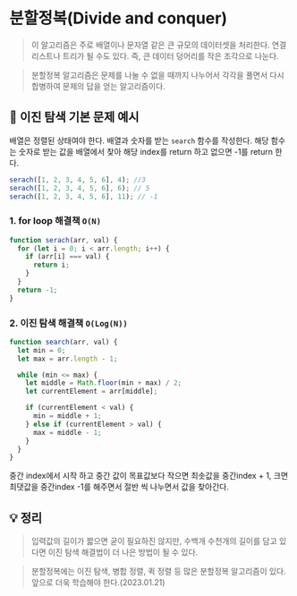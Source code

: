 # 분할정복(Divide and conquer)

> 이 알고리즘은 주로 배열이나 문자열 같은 큰 규모의 데이터셋을 처리한다. 연결 리스트나 트리가 될 수도 있다. 즉, 큰 데이터 덩어리를 작은 조각으로 나눈다.

> 분할정복 알고리즘은 문제를 나눌 수 없을 때까지 나누어서 각각을 풀면서 다시 합병하여 문제의 답을 얻는 알고리즘이다.

## 📖 이진 탐색 기본 문제 예시

배열은 정렬된 상태여야 한다.
배열과 숫자를 받는 <code>search</code> 함수를 작성한다.
해당 함수는 숫자로 받는 값을 배열에서 찾아 해당 index를 return 하고 없으면 -1를 return 한다.

```javascript
serach([1, 2, 3, 4, 5, 6], 4); //3
serach([1, 2, 3, 4, 5, 6], 6); // 5
serach([1, 2, 3, 4, 5, 6], 11); // -1
```

### 1. for loop 해결책 <code>O(N)</code>

```javascript
function serach(arr, val) {
  for (let i = 0; i < arr.length; i++) {
    if (arr[i] === val) {
      return i;
    }
  }
  return -1;
}
```

### 2. 이진 탐색 해결책 <code>O(Log(N))</code>

```javascript
function search(arr, val) {
  let min = 0;
  let max = arr.length - 1;

  while (min <= max) {
    let middle = Math.floor(min + max) / 2;
    let currentElement = arr[middle];

    if (currentElement < val) {
      min = middle + 1;
    } else if (currentElement > val) {
      max = middle - 1;
    }
  }
}
```

중간 index에서 시작 하고 중간 값이 목표값보다 작으면 최솟값을 중간index + 1, 크면 최댓값을 중간index -1를 해주면서 절반 씩 나누면서 값을 찾아간다.

## 💡 정리

> 입력값의 길이가 짧으면 굳이 필요하진 않지만, 수백개 수천개의 길이를 담고 있다면 이진 탐색 해결법이 더 나은 방법이 될 수 있다.

> 분할정복에는 이진 탐색, 병합 정렬, 퀵 정렬 등 많은 분할정복 알고리즘이 있다. 앞으로 더욱 학습해야 한다.(2023.01.21)
